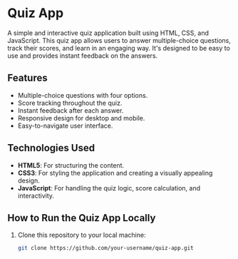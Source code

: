 # Quiz App

A simple and interactive quiz application built using HTML, CSS, and JavaScript. This quiz app allows users to answer multiple-choice questions, track their scores, and learn in an engaging way. It's designed to be easy to use and provides instant feedback on the answers.

## Features

- Multiple-choice questions with four options.
- Score tracking throughout the quiz.
- Instant feedback after each answer.
- Responsive design for desktop and mobile.
- Easy-to-navigate user interface.

## Technologies Used

- **HTML5**: For structuring the content.
- **CSS3**: For styling the application and creating a visually appealing design.
- **JavaScript**: For handling the quiz logic, score calculation, and interactivity.

## How to Run the Quiz App Locally

1. Clone this repository to your local machine:
   ```bash
   git clone https://github.com/your-username/quiz-app.git
